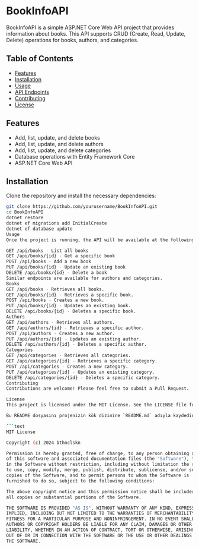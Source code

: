 # BookInfoAPI

BookInfoAPI is a simple ASP.NET Core Web API project that provides information about books. This API supports CRUD (Create, Read, Update, Delete) operations for books, authors, and categories.

## Table of Contents

- [Features](#features)
- [Installation](#installation)
- [Usage](#usage)
- [API Endpoints](#api-endpoints)
- [Contributing](#contributing)
- [License](#license)

## Features

- Add, list, update, and delete books
- Add, list, update, and delete authors
- Add, list, update, and delete categories
- Database operations with Entity Framework Core
- ASP.NET Core Web API

## Installation

Clone the repository and install the necessary dependencies:

```sh
git clone https://github.com/yourusername/BookInfoAPI.git
cd BookInfoAPI
dotnet restore
dotnet ef migrations add InitialCreate
dotnet ef database update
Usage
Once the project is running, the API will be available at the following endpoints:

GET /api/books - List all books
GET /api/books/{id} - Get a specific book
POST /api/books - Add a new book
PUT /api/books/{id} - Update an existing book
DELETE /api/books/{id} - Delete a book
Similar endpoints are available for authors and categories.
Books
GET /api/books - Retrieves all books.
GET /api/books/{id} - Retrieves a specific book.
POST /api/books - Creates a new book.
PUT /api/books/{id} - Updates an existing book.
DELETE /api/books/{id} - Deletes a specific book.
Authors
GET /api/authors - Retrieves all authors.
GET /api/authors/{id} - Retrieves a specific author.
POST /api/authors - Creates a new author.
PUT /api/authors/{id} - Updates an existing author.
DELETE /api/authors/{id} - Deletes a specific author.
Categories
GET /api/categories - Retrieves all categories.
GET /api/categories/{id} - Retrieves a specific category.
POST /api/categories - Creates a new category.
PUT /api/categories/{id} - Updates an existing category.
DELETE /api/categories/{id} - Deletes a specific category.
Contributing
Contributions are welcome! Please feel free to submit a Pull Request.

License
This project is licensed under the MIT License. See the LICENSE file for details.

Bu README dosyasını projenizin kök dizinine `README.md` adıyla kaydedin. MIT lisansını eklemek için de `LICENSE` adlı bir dosya oluşturup aşağıdaki metni ekleyin:

```text
MIT License

Copyright (c) 2024 bthnclskn

Permission is hereby granted, free of charge, to any person obtaining a copy
of this software and associated documentation files (the "Software"), to deal
in the Software without restriction, including without limitation the rights
to use, copy, modify, merge, publish, distribute, sublicense, and/or sell
copies of the Software, and to permit persons to whom the Software is
furnished to do so, subject to the following conditions:

The above copyright notice and this permission notice shall be included in
all copies or substantial portions of the Software.

THE SOFTWARE IS PROVIDED "AS IS", WITHOUT WARRANTY OF ANY KIND, EXPRESS OR
IMPLIED, INCLUDING BUT NOT LIMITED TO THE WARRANTIES OF MERCHANTABILITY,
FITNESS FOR A PARTICULAR PURPOSE AND NONINFRINGEMENT. IN NO EVENT SHALL THE
AUTHORS OR COPYRIGHT HOLDERS BE LIABLE FOR ANY CLAIM, DAMAGES OR OTHER
LIABILITY, WHETHER IN AN ACTION OF CONTRACT, TORT OR OTHERWISE, ARISING FROM,
OUT OF OR IN CONNECTION WITH THE SOFTWARE OR THE USE OR OTHER DEALINGS IN
THE SOFTWARE.


